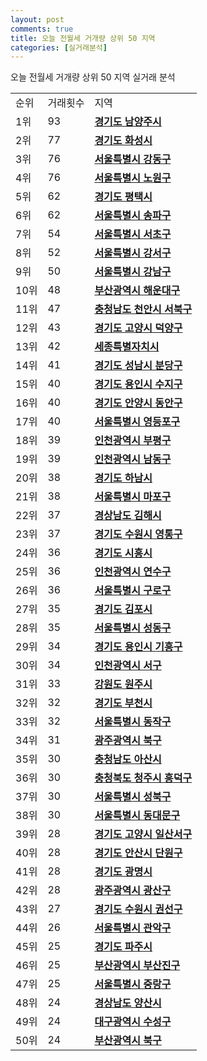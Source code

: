 ```yaml
---
layout: post
comments: true
title: 오늘 전월세 거개량 상위 50 지역
categories: [실거래분석]
---
```


오늘 전월세 거개량 상위 50 지역 실거래 분석

<table>
  <tr>
    <td>순위</td>
    <td>거래횟수</td>
    <td>지역</td>
  </tr>

  <tr>
    <td>1위</td>
    <td>93</td>
    <td colspan="4" style="font-weight: bold;"><a href="/실거래가/2021/06/15/41360.html">경기도 남양주시 </a></td>
  </tr>

  <tr>
    <td>2위</td>
    <td>77</td>
    <td colspan="4" style="font-weight: bold;"><a href="/실거래가/2021/06/15/41590.html">경기도 화성시 </a></td>
  </tr>

  <tr>
    <td>3위</td>
    <td>76</td>
    <td colspan="4" style="font-weight: bold;"><a href="/실거래가/2021/06/15/11740.html">서울특별시 강동구 </a></td>
  </tr>

  <tr>
    <td>4위</td>
    <td>76</td>
    <td colspan="4" style="font-weight: bold;"><a href="/실거래가/2021/06/15/11350.html">서울특별시 노원구 </a></td>
  </tr>

  <tr>
    <td>5위</td>
    <td>62</td>
    <td colspan="4" style="font-weight: bold;"><a href="/실거래가/2021/06/15/41220.html">경기도 평택시 </a></td>
  </tr>

  <tr>
    <td>6위</td>
    <td>62</td>
    <td colspan="4" style="font-weight: bold;"><a href="/실거래가/2021/06/15/11710.html">서울특별시 송파구 </a></td>
  </tr>

  <tr>
    <td>7위</td>
    <td>54</td>
    <td colspan="4" style="font-weight: bold;"><a href="/실거래가/2021/06/15/11650.html">서울특별시 서초구 </a></td>
  </tr>

  <tr>
    <td>8위</td>
    <td>52</td>
    <td colspan="4" style="font-weight: bold;"><a href="/실거래가/2021/06/15/11500.html">서울특별시 강서구 </a></td>
  </tr>

  <tr>
    <td>9위</td>
    <td>50</td>
    <td colspan="4" style="font-weight: bold;"><a href="/실거래가/2021/06/15/11680.html">서울특별시 강남구 </a></td>
  </tr>

  <tr>
    <td>10위</td>
    <td>48</td>
    <td colspan="4" style="font-weight: bold;"><a href="/실거래가/2021/06/15/26350.html">부산광역시 해운대구 </a></td>
  </tr>

  <tr>
    <td>11위</td>
    <td>47</td>
    <td colspan="4" style="font-weight: bold;"><a href="/실거래가/2021/06/15/44133.html">충청남도 천안시 서북구 </a></td>
  </tr>

  <tr>
    <td>12위</td>
    <td>43</td>
    <td colspan="4" style="font-weight: bold;"><a href="/실거래가/2021/06/15/41281.html">경기도 고양시 덕양구 </a></td>
  </tr>

  <tr>
    <td>13위</td>
    <td>42</td>
    <td colspan="4" style="font-weight: bold;"><a href="/실거래가/2021/06/15/36110.html">세종특별자치시 </a></td>
  </tr>

  <tr>
    <td>14위</td>
    <td>41</td>
    <td colspan="4" style="font-weight: bold;"><a href="/실거래가/2021/06/15/41135.html">경기도 성남시 분당구 </a></td>
  </tr>

  <tr>
    <td>15위</td>
    <td>40</td>
    <td colspan="4" style="font-weight: bold;"><a href="/실거래가/2021/06/15/41465.html">경기도 용인시 수지구 </a></td>
  </tr>

  <tr>
    <td>16위</td>
    <td>40</td>
    <td colspan="4" style="font-weight: bold;"><a href="/실거래가/2021/06/15/41173.html">경기도 안양시 동안구 </a></td>
  </tr>

  <tr>
    <td>17위</td>
    <td>40</td>
    <td colspan="4" style="font-weight: bold;"><a href="/실거래가/2021/06/15/11560.html">서울특별시 영등포구 </a></td>
  </tr>

  <tr>
    <td>18위</td>
    <td>39</td>
    <td colspan="4" style="font-weight: bold;"><a href="/실거래가/2021/06/15/28237.html">인천광역시 부평구 </a></td>
  </tr>

  <tr>
    <td>19위</td>
    <td>39</td>
    <td colspan="4" style="font-weight: bold;"><a href="/실거래가/2021/06/15/28200.html">인천광역시 남동구 </a></td>
  </tr>

  <tr>
    <td>20위</td>
    <td>38</td>
    <td colspan="4" style="font-weight: bold;"><a href="/실거래가/2021/06/15/41450.html">경기도 하남시 </a></td>
  </tr>

  <tr>
    <td>21위</td>
    <td>38</td>
    <td colspan="4" style="font-weight: bold;"><a href="/실거래가/2021/06/15/11440.html">서울특별시 마포구 </a></td>
  </tr>

  <tr>
    <td>22위</td>
    <td>37</td>
    <td colspan="4" style="font-weight: bold;"><a href="/실거래가/2021/06/15/48250.html">경상남도 김해시 </a></td>
  </tr>

  <tr>
    <td>23위</td>
    <td>37</td>
    <td colspan="4" style="font-weight: bold;"><a href="/실거래가/2021/06/15/41117.html">경기도 수원시 영통구 </a></td>
  </tr>

  <tr>
    <td>24위</td>
    <td>36</td>
    <td colspan="4" style="font-weight: bold;"><a href="/실거래가/2021/06/15/41390.html">경기도 시흥시 </a></td>
  </tr>

  <tr>
    <td>25위</td>
    <td>36</td>
    <td colspan="4" style="font-weight: bold;"><a href="/실거래가/2021/06/15/28185.html">인천광역시 연수구 </a></td>
  </tr>

  <tr>
    <td>26위</td>
    <td>36</td>
    <td colspan="4" style="font-weight: bold;"><a href="/실거래가/2021/06/15/11530.html">서울특별시 구로구 </a></td>
  </tr>

  <tr>
    <td>27위</td>
    <td>35</td>
    <td colspan="4" style="font-weight: bold;"><a href="/실거래가/2021/06/15/41570.html">경기도 김포시 </a></td>
  </tr>

  <tr>
    <td>28위</td>
    <td>35</td>
    <td colspan="4" style="font-weight: bold;"><a href="/실거래가/2021/06/15/11200.html">서울특별시 성동구 </a></td>
  </tr>

  <tr>
    <td>29위</td>
    <td>34</td>
    <td colspan="4" style="font-weight: bold;"><a href="/실거래가/2021/06/15/41463.html">경기도 용인시 기흥구 </a></td>
  </tr>

  <tr>
    <td>30위</td>
    <td>34</td>
    <td colspan="4" style="font-weight: bold;"><a href="/실거래가/2021/06/15/28260.html">인천광역시 서구 </a></td>
  </tr>

  <tr>
    <td>31위</td>
    <td>33</td>
    <td colspan="4" style="font-weight: bold;"><a href="/실거래가/2021/06/15/42130.html">강원도 원주시 </a></td>
  </tr>

  <tr>
    <td>32위</td>
    <td>32</td>
    <td colspan="4" style="font-weight: bold;"><a href="/실거래가/2021/06/15/41190.html">경기도 부천시 </a></td>
  </tr>

  <tr>
    <td>33위</td>
    <td>32</td>
    <td colspan="4" style="font-weight: bold;"><a href="/실거래가/2021/06/15/11590.html">서울특별시 동작구 </a></td>
  </tr>

  <tr>
    <td>34위</td>
    <td>31</td>
    <td colspan="4" style="font-weight: bold;"><a href="/실거래가/2021/06/15/29170.html">광주광역시 북구 </a></td>
  </tr>

  <tr>
    <td>35위</td>
    <td>30</td>
    <td colspan="4" style="font-weight: bold;"><a href="/실거래가/2021/06/15/44200.html">충청남도 아산시 </a></td>
  </tr>

  <tr>
    <td>36위</td>
    <td>30</td>
    <td colspan="4" style="font-weight: bold;"><a href="/실거래가/2021/06/15/43113.html">충청북도 청주시 흥덕구 </a></td>
  </tr>

  <tr>
    <td>37위</td>
    <td>30</td>
    <td colspan="4" style="font-weight: bold;"><a href="/실거래가/2021/06/15/11290.html">서울특별시 성북구 </a></td>
  </tr>

  <tr>
    <td>38위</td>
    <td>30</td>
    <td colspan="4" style="font-weight: bold;"><a href="/실거래가/2021/06/15/11230.html">서울특별시 동대문구 </a></td>
  </tr>

  <tr>
    <td>39위</td>
    <td>28</td>
    <td colspan="4" style="font-weight: bold;"><a href="/실거래가/2021/06/15/41287.html">경기도 고양시 일산서구 </a></td>
  </tr>

  <tr>
    <td>40위</td>
    <td>28</td>
    <td colspan="4" style="font-weight: bold;"><a href="/실거래가/2021/06/15/41273.html">경기도 안산시 단원구 </a></td>
  </tr>

  <tr>
    <td>41위</td>
    <td>28</td>
    <td colspan="4" style="font-weight: bold;"><a href="/실거래가/2021/06/15/41210.html">경기도 광명시 </a></td>
  </tr>

  <tr>
    <td>42위</td>
    <td>28</td>
    <td colspan="4" style="font-weight: bold;"><a href="/실거래가/2021/06/15/29200.html">광주광역시 광산구 </a></td>
  </tr>

  <tr>
    <td>43위</td>
    <td>27</td>
    <td colspan="4" style="font-weight: bold;"><a href="/실거래가/2021/06/15/41113.html">경기도 수원시 권선구 </a></td>
  </tr>

  <tr>
    <td>44위</td>
    <td>26</td>
    <td colspan="4" style="font-weight: bold;"><a href="/실거래가/2021/06/15/11620.html">서울특별시 관악구 </a></td>
  </tr>

  <tr>
    <td>45위</td>
    <td>25</td>
    <td colspan="4" style="font-weight: bold;"><a href="/실거래가/2021/06/15/41480.html">경기도 파주시 </a></td>
  </tr>

  <tr>
    <td>46위</td>
    <td>25</td>
    <td colspan="4" style="font-weight: bold;"><a href="/실거래가/2021/06/15/26230.html">부산광역시 부산진구 </a></td>
  </tr>

  <tr>
    <td>47위</td>
    <td>25</td>
    <td colspan="4" style="font-weight: bold;"><a href="/실거래가/2021/06/15/11260.html">서울특별시 중랑구 </a></td>
  </tr>

  <tr>
    <td>48위</td>
    <td>24</td>
    <td colspan="4" style="font-weight: bold;"><a href="/실거래가/2021/06/15/48330.html">경상남도 양산시 </a></td>
  </tr>

  <tr>
    <td>49위</td>
    <td>24</td>
    <td colspan="4" style="font-weight: bold;"><a href="/실거래가/2021/06/15/27260.html">대구광역시 수성구 </a></td>
  </tr>

  <tr>
    <td>50위</td>
    <td>24</td>
    <td colspan="4" style="font-weight: bold;"><a href="/실거래가/2021/06/15/26320.html">부산광역시 북구 </a></td>
  </tr>

</table>
